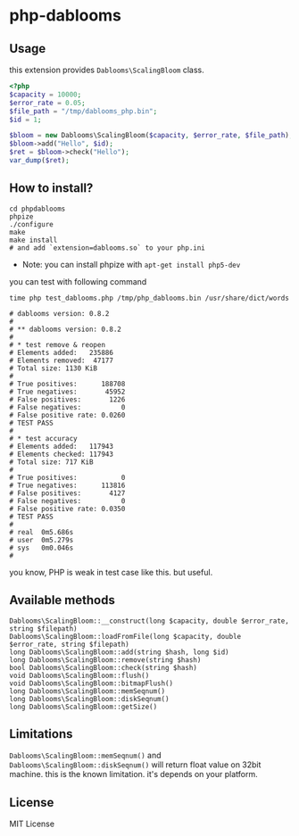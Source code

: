 # php-dablooms

## Usage

this extension provides `Dablooms\ScalingBloom` class.

````php
<?php
$capacity = 10000;
$error_rate = 0.05;
$file_path = "/tmp/dablooms_php.bin";
$id = 1;

$bloom = new Dablooms\ScalingBloom($capacity, $error_rate, $file_path);
$bloom->add("Hello", $id);
$ret = $bloom->check("Hello");
var_dump($ret);
````

## How to install?

````
cd phpdablooms
phpize
./configure
make
make install
# and add `extension=dablooms.so` to your php.ini
````

- Note: you can install phpize with `apt-get install php5-dev`


you can test with following command

````
time php test_dablooms.php /tmp/php_dablooms.bin /usr/share/dict/words

# dablooms version: 0.8.2
# 
# ** dablooms version: 0.8.2
# 
# * test remove & reopen
# Elements added:   235886
# Elements removed:  47177
# Total size: 1130 KiB
# 
# True positives:      188708
# True negatives:       45952
# False positives:       1226
# False negatives:          0
# False positive rate: 0.0260
# TEST PASS
# 
# * test accuracy
# Elements added:   117943
# Elements checked: 117943
# Total size: 717 KiB
# 
# True positives:           0
# True negatives:      113816
# False positives:       4127
# False negatives:          0
# False positive rate: 0.0350
# TEST PASS
# 
# real	0m5.686s
# user	0m5.279s
# sys	0m0.046s
# 
````

you know, PHP is weak in test case like this. but useful.

## Available methods

````
Dablooms\ScalingBloom::__construct(long $capacity, double $error_rate, string $filepath)
Dablooms\ScalingBloom::loadFromFile(long $capacity, double $error_rate, string $filepath)
long Dablooms\ScalingBloom::add(string $hash, long $id)
long Dablooms\ScalingBloom::remove(string $hash)
bool Dablooms\ScalingBloom::check(string $hash)
void Dablooms\ScalingBloom::flush()
void Dablooms\ScalingBloom::bitmapFlush()
long Dablooms\ScalingBloom::memSeqnum()
long Dablooms\ScalingBloom::diskSeqnum()
long Dablooms\ScalingBloom::getSize()
````

## Limitations

`Dablooms\ScalingBloom::memSeqnum()` and `Dablooms\ScalingBloom::diskSeqnum()` will return float value on 32bit machine.
this is the known limitation. it's depends on your platform.


## License

MIT License